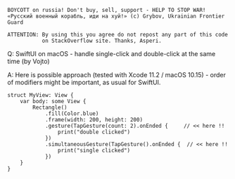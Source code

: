 ```
BOYCOTT on russia! Don't buy, sell, support - HELP TO STOP WAR!
«Русский военный корабль, иди на хуй!» (c) Grybov, Ukrainian Frontier Guard

ATTENTION: By using this you agree do not repost any part of this code
           on StackOverflow site. Thanks, Asperi.
```

Q: SwiftUI on macOS - handle single-click and double-click at the same time (by Vojto)

A: Here is possible approach (tested with Xcode 11.2 / macOS 10.15) - order of modifiers might be important,
as usual for SwiftUI.

    struct MyView: View {
        var body: some View {
            Rectangle()
                .fill(Color.blue)
                .frame(width: 200, height: 200)
                .gesture(TapGesture(count: 2).onEnded {     // << here !!
                    print("double clicked")
                })
                .simultaneousGesture(TapGesture().onEnded {  // << here !!
                    print("single clicked")
                })
        }
    }

